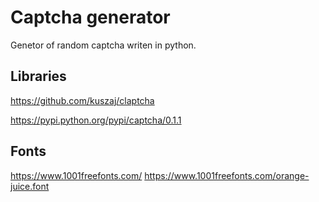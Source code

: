 # Captcha generator

Genetor of random captcha writen in python.

## Libraries
https://github.com/kuszaj/claptcha

https://pypi.python.org/pypi/captcha/0.1.1

## Fonts
https://www.1001freefonts.com/
https://www.1001freefonts.com/orange-juice.font